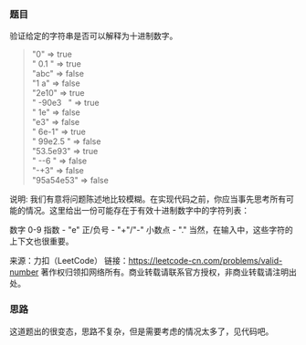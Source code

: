 ### 题目

验证给定的字符串是否可以解释为十进制数字。

> "0" => true   
  " 0.1 " => true   
  "abc" => false   
  "1 a" => false   
  "2e10" => true   
  " -90e3   " => true   
  " 1e" => false   
  "e3" => false   
  " 6e-1" => true   
  " 99e2.5 " => false   
  "53.5e93" => true    
  " --6 " => false    
  "-+3" => false   
  "95a54e53" => false   
  
  
说明: 我们有意将问题陈述地比较模糊。在实现代码之前，你应当事先思考所有可能的情况。这里给出一份可能存在于有效十进制数字中的字符列表：

数字 0-9
指数 - "e"
正/负号 - "+"/"-"
小数点 - "."
当然，在输入中，这些字符的上下文也很重要。

来源：力扣（LeetCode）
链接：https://leetcode-cn.com/problems/valid-number
著作权归领扣网络所有。商业转载请联系官方授权，非商业转载请注明出处。
  
  
  
### 思路

这道题出的很变态，思路不复杂，但是需要考虑的情况太多了，见代码吧。
        
  

